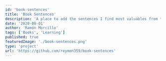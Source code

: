 ```yaml
---
id: 'book-sentences'
title: 'Book Sentences'
description: 'A place to add the sentences I find most valuables from the books I read.'
date: '2020-08-01'
author: 'Ramón Morcillo'
tags: ['Books', 'Learning']
published: true
featuredImage: './book-sentences.png'
type: 'project'
url: 'https://github.com/reymon359/book-sentences'
---
```

